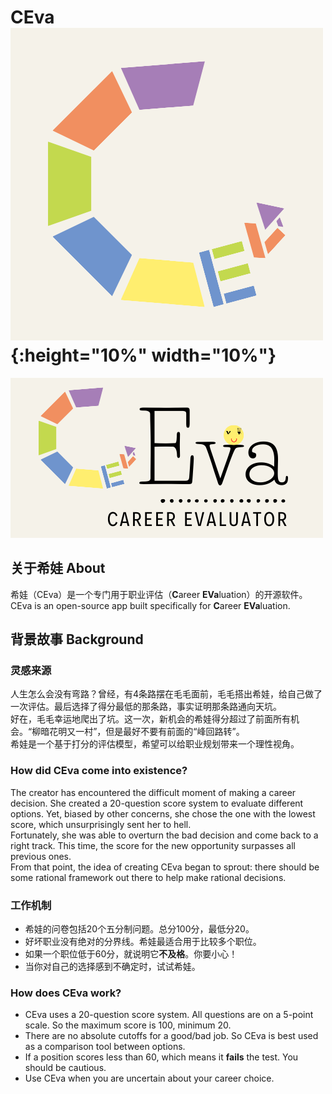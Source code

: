 # CEva ![CEva](logo.png){:height="10%" width="10%"}
![CEva](logo_rec.png)

## 关于希娃 About

希娃（CEva）是一个专门用于职业评估（**C**areer **EVa**luation）的开源软件。  
CEva is an open-source app built specifically for **C**areer **EVa**luation. 

## 背景故事 Background
### 灵感来源
人生怎么会没有弯路？曾经，有4条路摆在毛毛面前，毛毛搭出希娃，给自己做了一次评估。最后选择了得分最低的那条路，事实证明那条路通向天坑。  
好在，毛毛幸运地爬出了坑。这一次，新机会的希娃得分超过了前面所有机会。“柳暗花明又一村”，但是最好不要有前面的“峰回路转”。  
希娃是一个基于打分的评估模型，希望可以给职业规划带来一个理性视角。  

### How did CEva come into existence?
The creator has encountered the difficult moment of making a career decision. She created a 20-question score system to evaluate different options. Yet, biased by other concerns, she chose the one with the lowest score, which unsurprisingly sent her to hell.  
Fortunately, she was able to overturn the bad decision and come back to a right track. This time, the score for the new opportunity surpasses all previous ones.   
From that point, the idea of creating CEva began to sprout: there should be some rational framework out there to help make rational decisions.

### 工作机制
- 希娃的问卷包括20个五分制问题。总分100分，最低分20。    
- 好坏职业没有绝对的分界线。希娃最适合用于比较多个职位。
- 如果一个职位低于60分，就说明它**不及格**。你要小心！
- 当你对自己的选择感到不确定时，试试希娃。

### How does CEva work?
- CEva uses a 20-question score system. All questions are on a 5-point scale. So the maximum score is 100, minimum 20.     
- There are no absolute cutoffs for a good/bad job. So CEva is best used as a comparison tool between options.
- If a position scores less than 60, which means it **fails** the test. You should be cautious.
- Use CEva when you are uncertain about your career choice.

